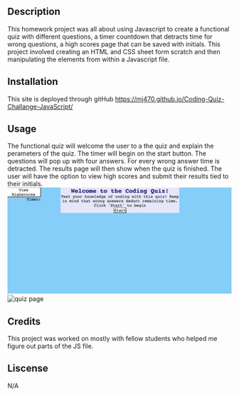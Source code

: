 ## Description
This homework project was all about using Javascript to create a functional quiz with different questions, a timer countdown that detracts time for wrong questions, a high scores page that can be saved with initials. This project involved creating an HTML and CSS sheet form scratch and then manipulating the elements from within a Javascript file. 

## Installation 
This site is deployed through gitHub https://mj470.github.io/Coding-Quiz-Challange-JavaScript/

## Usage
The functional quiz will welcome the user to a the quiz and explain the perameters of the quiz. The timer will begin on the start button. The questions will pop up with four answers. For every wrong answer time is detracted. The results page will then show when the quiz is finished. The user will have the option to view high scores and submit their results tied to their initials. 
![Opening quiz page](assets/Screenshot%202023-05-25%20at%206.05.35%20PM.png)
![quiz page](assets/Screenshot%202023-05-25%20at%204.53.17%20PM.png)
## Credits 
This project was worked on mostly with fellow students who helped me figure out parts of the JS file. 

## Liscense 
N/A

